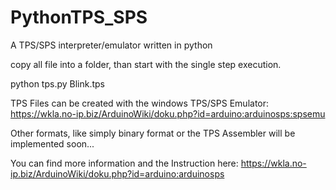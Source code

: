 # PythonTPS_SPS
A TPS/SPS interpreter/emulator written in python

copy all file into a folder, than start with the single step execution.

python tps.py Blink.tps

TPS Files can be created with the windows TPS/SPS Emulator: https://wkla.no-ip.biz/ArduinoWiki/doku.php?id=arduino:arduinosps:spsemu

Other formats, like simply binary format or the TPS Assembler will be implemented soon...

You can find more information and the Instruction here: https://wkla.no-ip.biz/ArduinoWiki/doku.php?id=arduino:arduinosps